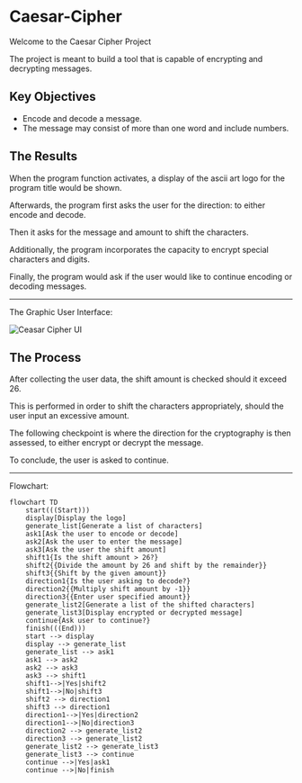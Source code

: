 # Caesar-Cipher
Welcome to the Caesar Cipher Project

The project is meant to build a tool that is capable of encrypting and decrypting messages. 

## Key Objectives
* Encode and decode a message.
* The message may consist of more than one word and include numbers.

## The Results
When the program function activates, a display of the ascii art logo for the program title would be shown.  


Afterwards, the program first asks the user for the direction: to either encode and decode. 

Then it asks for the message and amount to shift the characters. 

Additionally, the program incorporates the capacity to encrypt special characters and digits.

Finally, the program would ask if the user would like to continue encoding or decoding messages.

---


The Graphic User Interface:


![Ceasar Cipher UI](https://github.com/frantzalexander/Caesar-Cipher/assets/128331579/b452fb76-df66-4f97-8c68-1d0915026cfa)

## The Process

After collecting the user data, the shift amount is checked should it exceed 26.

This is performed in order to shift the characters appropriately, should the user input an excessive amount.

The following checkpoint is where the direction for the cryptography is then assessed, to either encrypt or decrypt the message. 

To conclude, the user is asked to continue.

---

Flowchart: 

```mermaid
flowchart TD
    start(((Start)))
    display[Display the logo]
    generate_list[Generate a list of characters]
    ask1[Ask the user to encode or decode]
    ask2[Ask the user to enter the message]
    ask3[Ask the user the shift amount]
    shift1{Is the shift amount > 26?}
    shift2{{Divide the amount by 26 and shift by the remainder}}
    shift3{{Shift by the given amount}}
    direction1{Is the user asking to decode?}
    direction2{{Multiply shift amount by -1}}
    direction3{{Enter user specified amount}}
    generate_list2[Generate a list of the shifted characters]
    generate_list3[Display encrypted or decrypted message]
    continue{Ask user to continue?}
    finish(((End)))
    start --> display
    display --> generate_list
    generate_list --> ask1
    ask1 --> ask2
    ask2 --> ask3
    ask3 --> shift1
    shift1-->|Yes|shift2
    shift1-->|No|shift3
    shift2 --> direction1
    shift3 --> direction1
    direction1-->|Yes|direction2
    direction1-->|No|direction3
    direction2 --> generate_list2
    direction3 --> generate_list2
    generate_list2 --> generate_list3
    generate_list3 --> continue
    continue -->|Yes|ask1
    continue -->|No|finish
```
